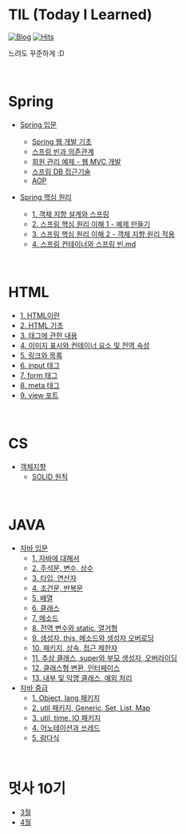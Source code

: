 # TIL (Today I Learned)

[![Blog](https://img.shields.io/badge/Blog-JinSangLog-green.svg)](https://velog.io/@hamsangjin)
[![Hits](https://hits.seeyoufarm.com/api/count/incr/badge.svg?url=https%3A%2F%2Fgithub.com%2Fhamsangjin%2FTIL&count_bg=%2379C83D&title_bg=%23555555&icon=&icon_color=%23E7E7E7&title=hits&edge_flat=false)](https://hits.seeyoufarm.com)

느려도 꾸준하게 :D

<br>

# Spring
* [Spring 입문](https://github.com/hamsangjin/TIL/tree/main/Spring/Spring_%EC%9E%85%EB%AC%B8)
  * [Spring 웹 개발 기초](https://github.com/hamsangjin/TIL/blob/main/Spring/Spring_%EC%9E%85%EB%AC%B8/%EC%8A%A4%ED%94%84%EB%A7%81%20%EC%9B%B9%20%EA%B0%9C%EB%B0%9C%20%EA%B8%B0%EC%B4%88.md)
  * [스프링 빈과 의존관계](https://github.com/hamsangjin/TIL/blob/main/Spring/Spring_%EC%9E%85%EB%AC%B8/%EC%8A%A4%ED%94%84%EB%A7%81%20%EB%B9%88%EA%B3%BC%20%EC%9D%98%EC%A1%B4%EA%B4%80%EA%B3%84.md)
  * [회원 관리 예제 - 웹 MVC 개발](https://github.com/hamsangjin/TIL/blob/main/Spring/Spring_%EC%9E%85%EB%AC%B8/%ED%9A%8C%EC%9B%90%20%EA%B4%80%EB%A6%AC%20%EC%98%88%EC%A0%9C%20-%20%EC%9B%B9%20MVC%20%EA%B0%9C%EB%B0%9C.md)
  * [스프링 DB 접근기술](https://github.com/hamsangjin/TIL/blob/main/Spring/Spring_%EC%9E%85%EB%AC%B8/%EC%8A%A4%ED%94%84%EB%A7%81%20DB%20%EC%A0%91%EA%B7%BC%EA%B8%B0%EC%88%A0.md)
  * [AOP](https://github.com/hamsangjin/TIL/blob/main/Spring/Spring_%EC%9E%85%EB%AC%B8/AOP.md)

* [Spring 핵심 원리](https://github.com/hamsangjin/TIL/tree/main/Spring/Spring%20%ED%95%B5%EC%8B%AC%20%EC%9B%90%EB%A6%AC%20-%20%EA%B8%B0%EB%B3%B8%ED%8E%B8)
  * [1. 객체 지향 설계와 스프링](https://github.com/hamsangjin/TIL/blob/main/Spring/Spring%20%ED%95%B5%EC%8B%AC%20%EC%9B%90%EB%A6%AC%20-%20%EA%B8%B0%EB%B3%B8%ED%8E%B8/1.%20%EA%B0%9D%EC%B2%B4%20%EC%A7%80%ED%96%A5%20%EC%84%A4%EA%B3%84%EC%99%80%20%EC%8A%A4%ED%94%84%EB%A7%81.md)
  * [2. 스프링 핵심 원리 이해 1 - 예제 만들기](https://github.com/hamsangjin/TIL/blob/main/Spring/Spring%20%ED%95%B5%EC%8B%AC%20%EC%9B%90%EB%A6%AC%20-%20%EA%B8%B0%EB%B3%B8%ED%8E%B8/2.%20%EC%8A%A4%ED%94%84%EB%A7%81%20%ED%95%B5%EC%8B%AC%20%EC%9B%90%EB%A6%AC%20%EC%9D%B4%ED%95%B4%201%20-%20%EC%98%88%EC%A0%9C%20%EB%A7%8C%EB%93%A4%EA%B8%B0.md)
  * [3. 스프링 핵심 원리 이해 2 - 객체 지향 원리 적용](https://github.com/hamsangjin/TIL/blob/main/Spring/Spring%20%ED%95%B5%EC%8B%AC%20%EC%9B%90%EB%A6%AC%20-%20%EA%B8%B0%EB%B3%B8%ED%8E%B8/3.%20%EC%8A%A4%ED%94%84%EB%A7%81%20%ED%95%B5%EC%8B%AC%20%EC%9B%90%EB%A6%AC%20%EC%9D%B4%ED%95%B4%202%20-%20%EA%B0%9D%EC%B2%B4%20%EC%A7%80%ED%96%A5%20%EC%9B%90%EB%A6%AC%20%EC%A0%81%EC%9A%A9.md)
  * [4. 스프링 컨테이너와 스프링 빈.md](https://github.com/hamsangjin/TIL/blob/main/Spring/Spring%20핵심%20원리%20-%20기본편/4.%20스프링%20컨테이너와%20스프링%20빈.md)

<br>

# HTML
* [1. HTML이란](https://github.com/hamsangjin/TIL/blob/main/HTML/1.%20HTML%EC%9D%B4%EB%9E%80.md)
* [2. HTML 기초](https://github.com/hamsangjin/TIL/blob/main/HTML/2.%20HTML%20%EA%B8%B0%EC%B4%88.md)
* [3. 태그에 관한 내용](https://github.com/hamsangjin/TIL/blob/main/HTML/3.%20%ED%83%9C%EA%B7%B8%EC%97%90%20%EA%B4%80%ED%95%9C%20%EB%82%B4%EC%9A%A9.md)
* [4. 이미지 표시와 컨테이너 요소 및 전역 속성](https://github.com/hamsangjin/TIL/blob/main/HTML/4.%20%EC%9D%B4%EB%AF%B8%EC%A7%80%20%ED%91%9C%EC%8B%9C%EC%99%80%20%EC%BB%A8%ED%85%8C%EC%9D%B4%EB%84%88%20%EC%9A%94%EC%86%8C%20%EB%B0%8F%20%EC%A0%84%EC%97%AD%20%EC%86%8D%EC%84%B1.md)
* [5. 링크와 목록](https://github.com/hamsangjin/TIL/blob/main/HTML/5.%20%EB%A7%81%ED%81%AC%EC%99%80%20%EB%AA%A9%EB%A1%9D.md)
* [6. input 태그](https://github.com/hamsangjin/TIL/blob/main/HTML/6.%20input%20%ED%83%9C%EA%B7%B8.md)
* [7. form 태그](https://github.com/hamsangjin/TIL/blob/main/HTML/7.%20form%20%ED%83%9C%EA%B7%B8.md)
* [8. meta 태그](https://github.com/hamsangjin/TIL/blob/main/HTML/8.%20meta%20%ED%83%9C%EA%B7%B8.md)
* [9. view 포트](https://github.com/hamsangjin/TIL/blob/main/HTML/9.%20view%20%ED%8F%AC%ED%8A%B8.md)

<br>

# CS
* [객체지향](https://github.com/hamsangjin/TIL/tree/main/CS/%EA%B0%9D%EC%B2%B4%EC%A7%80%ED%96%A5)
  * [SOLID 원칙](https://github.com/hamsangjin/TIL/blob/main/CS/%EA%B0%9D%EC%B2%B4%EC%A7%80%ED%96%A5/SOLID%20%EC%9B%90%EC%B9%99.md)

<br>

# JAVA
* [자바 입문](https://github.com/hamsangjin/TIL/tree/main/JAVA/%EC%9E%90%EB%B0%94%20%EC%9E%85%EB%AC%B8)
  * [1. 자바에 대해서](https://github.com/hamsangjin/TIL/blob/main/JAVA/%EC%9E%90%EB%B0%94%20%EC%9E%85%EB%AC%B8/1.%20%EC%9E%90%EB%B0%94%EC%97%90%20%EB%8C%80%ED%95%B4%EC%84%9C.md)
  * [2. 주석문, 변수, 상수](https://github.com/hamsangjin/TIL/blob/main/JAVA/%EC%9E%90%EB%B0%94%20%EC%9E%85%EB%AC%B8/2.%20%EC%A3%BC%EC%84%9D%EB%AC%B8%2C%20%EB%B3%80%EC%88%98%2C%20%EC%83%81%EC%88%98.md)
  * [3. 타입, 연산자](https://github.com/hamsangjin/TIL/blob/main/JAVA/%EC%9E%90%EB%B0%94%20%EC%9E%85%EB%AC%B8/3.%20%ED%83%80%EC%9E%85%2C%20%EC%97%B0%EC%82%B0%EC%9E%90.md)
  * [4. 조건문, 반복문](https://github.com/hamsangjin/TIL/blob/main/JAVA/%EC%9E%90%EB%B0%94%20%EC%9E%85%EB%AC%B8/4.%20%EC%A1%B0%EA%B1%B4%EB%AC%B8%2C%20%EB%B0%98%EB%B3%B5%EB%AC%B8.md)
  * [5. 배열](https://github.com/hamsangjin/TIL/blob/main/JAVA/%EC%9E%90%EB%B0%94%20%EC%9E%85%EB%AC%B8/5.%20%EB%B0%B0%EC%97%B4.md)
  * [6. 클래스](https://github.com/hamsangjin/TIL/blob/main/JAVA/%EC%9E%90%EB%B0%94%20%EC%9E%85%EB%AC%B8/6.%20%ED%81%B4%EB%9E%98%EC%8A%A4.md)
  * [7. 메소드](https://github.com/hamsangjin/TIL/blob/main/JAVA/%EC%9E%90%EB%B0%94%20%EC%9E%85%EB%AC%B8/7.%20%EB%A9%94%EC%86%8C%EB%93%9C.md)
  * [8. 전역 변수와 static, 열거형](https://github.com/hamsangjin/TIL/blob/main/JAVA/%EC%9E%90%EB%B0%94%20%EC%9E%85%EB%AC%B8/8.%20%EC%A0%84%EC%97%AD%20%EB%B3%80%EC%88%98%EC%99%80%20static%2C%20%EC%97%B4%EA%B1%B0%ED%98%95.md)
  * [9. 생성자, this, 메소드와 생성자 오버로딩](https://github.com/hamsangjin/TIL/blob/main/JAVA/%EC%9E%90%EB%B0%94%20%EC%9E%85%EB%AC%B8/9.%20%EC%83%9D%EC%84%B1%EC%9E%90%2C%20this%2C%20%EB%A9%94%EC%86%8C%EB%93%9C%EC%99%80%20%EC%83%9D%EC%84%B1%EC%9E%90%20%EC%98%A4%EB%B2%84%EB%A1%9C%EB%94%A9.md)
  * [10. 패키지, 상속, 접근 제한자](https://github.com/hamsangjin/TIL/blob/main/JAVA/%EC%9E%90%EB%B0%94%20%EC%9E%85%EB%AC%B8/10.%20%ED%8C%A8%ED%82%A4%EC%A7%80%2C%20%EC%83%81%EC%86%8D%2C%20%EC%A0%91%EA%B7%BC%20%EC%A0%9C%ED%95%9C%EC%9E%90.md)
  * [11. 추상 클래스, super와 부모 생성자, 오버라이딩](https://github.com/hamsangjin/TIL/blob/main/JAVA/%EC%9E%90%EB%B0%94%20%EC%9E%85%EB%AC%B8/11.%20%EC%B6%94%EC%83%81%20%ED%81%B4%EB%9E%98%EC%8A%A4%2C%20super%EC%99%80%20%EB%B6%80%EB%AA%A8%20%EC%83%9D%EC%84%B1%EC%9E%90%2C%20%EC%98%A4%EB%B2%84%EB%9D%BC%EC%9D%B4%EB%94%A9.md)
  * [12. 클래스형 변환, 인터페이스](https://github.com/hamsangjin/TIL/blob/main/JAVA/%EC%9E%90%EB%B0%94%20%EC%9E%85%EB%AC%B8/12.%20%ED%81%B4%EB%9E%98%EC%8A%A4%ED%98%95%20%EB%B3%80%ED%99%98%2C%20%EC%9D%B8%ED%84%B0%ED%8E%98%EC%9D%B4%EC%8A%A4.md)
  * [13. 내부 및 익명 클래스, 예외 처리](https://github.com/hamsangjin/TIL/blob/main/JAVA/%EC%9E%90%EB%B0%94%20%EC%9E%85%EB%AC%B8/13.%20%EB%82%B4%EB%B6%80%20%EB%B0%8F%20%EC%9D%B5%EB%AA%85%20%ED%81%B4%EB%9E%98%EC%8A%A4%2C%20%EC%98%88%EC%99%B8%20%EC%B2%98%EB%A6%AC.md)
* [자바 중급](https://github.com/hamsangjin/TIL/tree/main/JAVA/%EC%9E%90%EB%B0%94%20%EC%A4%91%EA%B8%89)
  * [1. Object, lang 패키지](https://github.com/hamsangjin/TIL/blob/main/JAVA/%EC%9E%90%EB%B0%94%20%EC%A4%91%EA%B8%89/1.%20Object%2C%20lang%20%ED%8C%A8%ED%82%A4%EC%A7%80.md)
  * [2. util 패키지, Generic, Set, List, Map](https://github.com/hamsangjin/TIL/blob/main/JAVA/%EC%9E%90%EB%B0%94%20%EC%A4%91%EA%B8%89/2.%20util%20%ED%8C%A8%ED%82%A4%EC%A7%80%2C%20Generic%2C%20Set%2C%20List%2C%20Map.md)
  * [3. util, time, IO 패키지](https://github.com/hamsangjin/TIL/blob/main/JAVA/%EC%9E%90%EB%B0%94%20%EC%A4%91%EA%B8%89/3.%20util%2C%20time%2C%20IO%20%ED%8C%A8%ED%82%A4%EC%A7%80.md)
  * [4. 어노테이션과 쓰레드](https://github.com/hamsangjin/TIL/blob/main/JAVA/%EC%9E%90%EB%B0%94%20%EC%A4%91%EA%B8%89/4.%20%EC%96%B4%EB%85%B8%ED%85%8C%EC%9D%B4%EC%85%98%EA%B3%BC%20%EC%93%B0%EB%A0%88%EB%93%9C.md)
  * [5. 람다식](https://github.com/hamsangjin/TIL/blob/main/JAVA/%EC%9E%90%EB%B0%94%20%EC%A4%91%EA%B8%89/5.%20%EB%9E%8C%EB%8B%A4%EC%8B%9D.md)

<br>

# 멋사 10기
* [3월](https://github.com/hamsangjin/TIL/tree/main/%EB%A9%8B%EC%82%AC%2010%EA%B8%B0/3%EC%9B%94)
* [4월](https://github.com/hamsangjin/TIL/tree/main/%EB%A9%8B%EC%82%AC%2010%EA%B8%B0/4%EC%9B%94)
